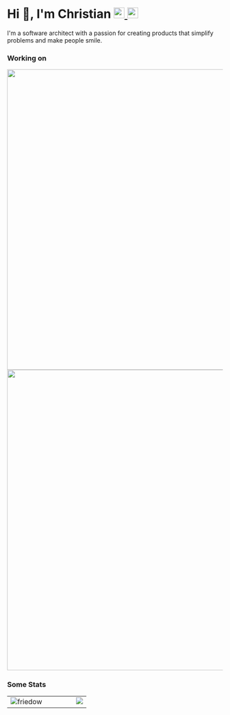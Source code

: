 <h1>
  <span align="left">Hi 👋, I'm Christian</span>
  <a href="https://github.com/friedow" target="_blank">
    <img src=https://user-images.githubusercontent.com/17351844/194483436-6f236266-8733-4407-9878-55ab957a1992.png width="25px" />
  </a>
  <a href="https://linkedin.com/in/friedow" target="_blank">
    <img src=https://user-images.githubusercontent.com/17351844/194484041-64292dbc-5244-47a5-87b4-a984578a772f.png width="25px" />
  </a>
</h1>

I'm a software architect with a passion for creating products that simplify problems and make people smile.


### Working on

<a href="https://github.com/dot-base" target="_blank">
  <img src=https://user-images.githubusercontent.com/17351844/194489911-9bde5663-630b-4a35-ad29-39bcb60b2602.png width="700px" />
</a>
<a href="https://github.com/friedow/search" target="_blank">
  <img src=https://user-images.githubusercontent.com/17351844/194490664-ef7704a7-b054-4567-98b2-bd2704636f94.png width="700px" />
</a>


### Some Stats

<table>
  <tr>
    <td valign="top" width="50%">
      <img src="https://github-readme-streak-stats.herokuapp.com/?user=friedow&hide_border=true" alt="friedow" align="left" />
    </td>
    <td valign="top" width="50%">
      <img src="https://github-readme-stats.vercel.app/api?username=friedow&show_icons=true&count_private=true&hide_border=true" align="right" />
    </td>
  </tr>
</table>
